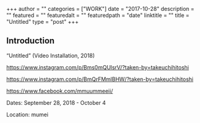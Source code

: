 +++
author = ""
categories = ["WORK"]
date = "2017-10-28"
description = ""
featured = ""
featuredalt = ""
featuredpath = "date"
linktitle = ""
title = "Untitled"
type = "post"
+++

## Introduction

“Untitled” (Video Installation, 2018)

https://www.instagram.com/p/Bms0mQUlsrV/?taken-by=takeuchihitoshi

https://www.instagram.com/p/BmQrFMmlBHW/?taken-by=takeuchihitoshi

https://www.facebook.com/mmuummeeii/

Dates: September 28, 2018 - October 4

Location: mumei
